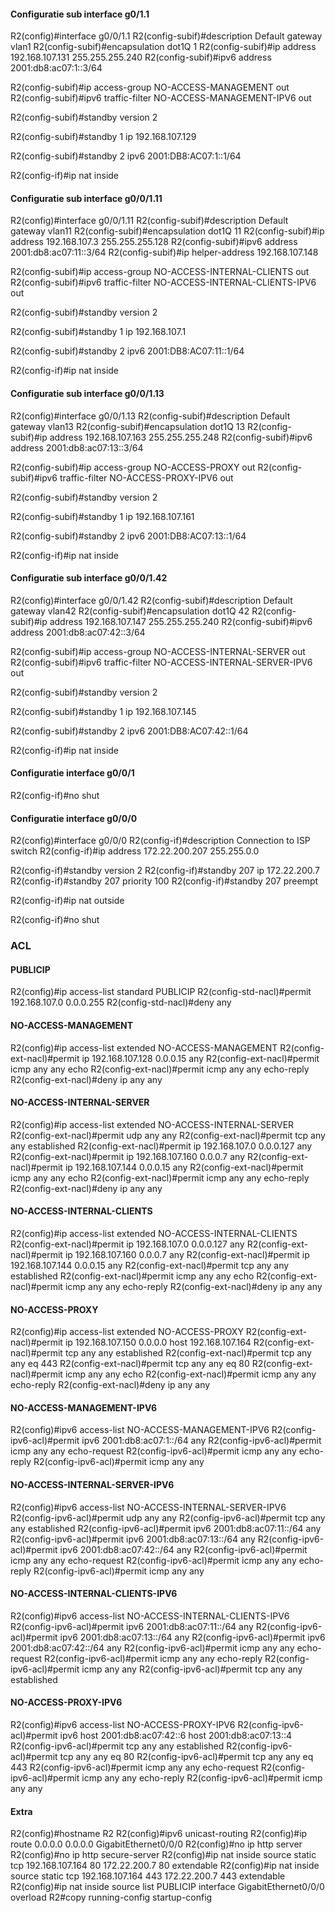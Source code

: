 #### Configuratie sub interface g0/1.1

R2(config)#interface g0/0/1.1
R2(config-subif)#description Default gateway vlan1
R2(config-subif)#encapsulation dot1Q 1
R2(config-subif)#ip address 192.168.107.131 255.255.255.240
R2(config-subif)#ipv6 address 2001:db8:ac07:1::3/64

R2(config-subif)#ip access-group NO-ACCESS-MANAGEMENT out
R2(config-subif)#ipv6 traffic-filter NO-ACCESS-MANAGEMENT-IPV6 out

R2(config-subif)#standby version 2

R2(config-subif)#standby 1 ip 192.168.107.129

R2(config-subif)#standby 2 ipv6 2001:DB8:AC07:1::1/64

R2(config-if)#ip nat inside

#### Configuratie sub interface g0/0/1.11

R2(config)#interface g0/0/1.11
R2(config-subif)#description Default gateway vlan11
R2(config-subif)#encapsulation dot1Q 11
R2(config-subif)#ip address 192.168.107.3 255.255.255.128
R2(config-subif)#ipv6 address 2001:db8:ac07:11::3/64
R2(config-subif)#ip helper-address 192.168.107.148

R2(config-subif)#ip access-group NO-ACCESS-INTERNAL-CLIENTS out
R2(config-subif)#ipv6 traffic-filter NO-ACCESS-INTERNAL-CLIENTS-IPV6 out

R2(config-subif)#standby version 2

R2(config-subif)#standby 1 ip 192.168.107.1

R2(config-subif)#standby 2 ipv6 2001:DB8:AC07:11::1/64

R2(config-if)#ip nat inside

#### Configuratie sub interface g0/0/1.13

R2(config)#interface g0/0/1.13
R2(config-subif)#description Default gateway vlan13
R2(config-subif)#encapsulation dot1Q 13
R2(config-subif)#ip address 192.168.107.163 255.255.255.248
R2(config-subif)#ipv6 address 2001:db8:ac07:13::3/64

R2(config-subif)#ip access-group NO-ACCESS-PROXY out
R2(config-subif)#ipv6 traffic-filter NO-ACCESS-PROXY-IPV6 out

R2(config-subif)#standby version 2

R2(config-subif)#standby 1 ip 192.168.107.161

R2(config-subif)#standby 2 ipv6 2001:DB8:AC07:13::1/64

R2(config-if)#ip nat inside

#### Configuratie sub interface g0/0/1.42

R2(config)#interface g0/0/1.42
R2(config-subif)#description Default gateway vlan42
R2(config-subif)#encapsulation dot1Q 42
R2(config-subif)#ip address 192.168.107.147 255.255.255.240
R2(config-subif)#ipv6 address 2001:db8:ac07:42::3/64

R2(config-subif)#ip access-group NO-ACCESS-INTERNAL-SERVER out
R2(config-subif)#ipv6 traffic-filter NO-ACCESS-INTERNAL-SERVER-IPV6 out

R2(config-subif)#standby version 2

R2(config-subif)#standby 1 ip 192.168.107.145

R2(config-subif)#standby 2 ipv6 2001:DB8:AC07:42::1/64

R2(config-if)#ip nat inside

#### Configuratie interface g0/0/1

R2(config-if)#no shut

#### Configuratie interface g0/0/0

R2(config)#interface g0/0/0
R2(config-if)#description Connection to ISP switch
R2(config-if)#ip address 172.22.200.207 255.255.0.0

R2(config-if)#standby version 2
R2(config-if)#standby 207 ip 172.22.200.7
R2(config-if)#standby 207 priority 100
R2(config-if)#standby 207 preempt

R2(config-if)#ip nat outside

R2(config-if)#no shut

### ACL

#### PUBLICIP

R2(config)#ip access-list standard PUBLICIP
R2(config-std-nacl)#permit 192.168.107.0 0.0.0.255
R2(config-std-nacl)#deny any

#### NO-ACCESS-MANAGEMENT

R2(config)#ip access-list extended NO-ACCESS-MANAGEMENT
R2(config-ext-nacl)#permit ip 192.168.107.128 0.0.0.15 any
R2(config-ext-nacl)#permit icmp any any echo
R2(config-ext-nacl)#permit icmp any any echo-reply
R2(config-ext-nacl)#deny ip any any

#### NO-ACCESS-INTERNAL-SERVER

R2(config)#ip access-list extended NO-ACCESS-INTERNAL-SERVER
R2(config-ext-nacl)#permit udp any any
R2(config-ext-nacl)#permit tcp any any established
R2(config-ext-nacl)#permit ip 192.168.107.0 0.0.0.127 any
R2(config-ext-nacl)#permit ip 192.168.107.160 0.0.0.7 any
R2(config-ext-nacl)#permit ip 192.168.107.144 0.0.0.15 any
R2(config-ext-nacl)#permit icmp any any echo
R2(config-ext-nacl)#permit icmp any any echo-reply
R2(config-ext-nacl)#deny ip any any

#### NO-ACCESS-INTERNAL-CLIENTS

R2(config)#ip access-list extended NO-ACCESS-INTERNAL-CLIENTS
R2(config-ext-nacl)#permit ip 192.168.107.0 0.0.0.127 any
R2(config-ext-nacl)#permit ip 192.168.107.160 0.0.0.7 any
R2(config-ext-nacl)#permit ip 192.168.107.144 0.0.0.15 any
R2(config-ext-nacl)#permit tcp any any established
R2(config-ext-nacl)#permit icmp any any echo
R2(config-ext-nacl)#permit icmp any any echo-reply
R2(config-ext-nacl)#deny ip any any

#### NO-ACCESS-PROXY

R2(config)#ip access-list extended NO-ACCESS-PROXY
R2(config-ext-nacl)#permit ip 192.168.107.150 0.0.0.0 host 192.168.107.164
R2(config-ext-nacl)#permit tcp any any established
R2(config-ext-nacl)#permit tcp any any eq 443
R2(config-ext-nacl)#permit tcp any any eq 80
R2(config-ext-nacl)#permit icmp any any echo
R2(config-ext-nacl)#permit icmp any any echo-reply
R2(config-ext-nacl)#deny ip any any

#### NO-ACCESS-MANAGEMENT-IPV6

R2(config)#ipv6 access-list NO-ACCESS-MANAGEMENT-IPV6
R2(config-ipv6-acl)#permit ipv6 2001:db8:ac07:1::/64 any
R2(config-ipv6-acl)#permit icmp any any echo-request
R2(config-ipv6-acl)#permit icmp any any echo-reply
R2(config-ipv6-acl)#permit icmp any any

#### NO-ACCESS-INTERNAL-SERVER-IPV6

R2(config)#ipv6 access-list NO-ACCESS-INTERNAL-SERVER-IPV6
R2(config-ipv6-acl)#permit udp any any
R2(config-ipv6-acl)#permit tcp any any established
R2(config-ipv6-acl)#permit ipv6 2001:db8:ac07:11::/64 any
R2(config-ipv6-acl)#permit ipv6 2001:db8:ac07:13::/64 any
R2(config-ipv6-acl)#permit ipv6 2001:db8:ac07:42::/64 any
R2(config-ipv6-acl)#permit icmp any any echo-request
R2(config-ipv6-acl)#permit icmp any any echo-reply
R2(config-ipv6-acl)#permit icmp any any

#### NO-ACCESS-INTERNAL-CLIENTS-IPV6

R2(config)#ipv6 access-list NO-ACCESS-INTERNAL-CLIENTS-IPV6
R2(config-ipv6-acl)#permit ipv6 2001:db8:ac07:11::/64 any
R2(config-ipv6-acl)#permit ipv6 2001:db8:ac07:13::/64 any
R2(config-ipv6-acl)#permit ipv6 2001:db8:ac07:42::/64 any
R2(config-ipv6-acl)#permit icmp any any echo-request
R2(config-ipv6-acl)#permit icmp any any echo-reply
R2(config-ipv6-acl)#permit icmp any any
R2(config-ipv6-acl)#permit tcp any any established

#### NO-ACCESS-PROXY-IPV6

R2(config)#ipv6 access-list NO-ACCESS-PROXY-IPV6
R2(config-ipv6-acl)#permit ipv6 host 2001:db8:ac07:42::6 host 2001:db8:ac07:13::4
R2(config-ipv6-acl)#permit tcp any any established
R2(config-ipv6-acl)#permit tcp any any eq 80
R2(config-ipv6-acl)#permit tcp any any eq 443
R2(config-ipv6-acl)#permit icmp any any echo-request
R2(config-ipv6-acl)#permit icmp any any echo-reply
R2(config-ipv6-acl)#permit icmp any any

#### Extra

R2(config)#hostname R2
R2(config)#ipv6 unicast-routing
R2(config)#ip route 0.0.0.0 0.0.0.0 GigabitEthernet0/0/0
R2(config)#no ip http server
R2(config)#no ip http secure-server
R2(config)#ip nat inside source static tcp 192.168.107.164 80 172.22.200.7 80 extendable
R2(config)#ip nat inside source static tcp 192.168.107.164 443 172.22.200.7 443 extendable
R2(config)#ip nat inside source list PUBLICIP interface GigabitEthernet0/0/0 overload
R2#copy running-config startup-config
